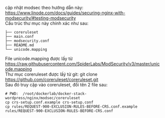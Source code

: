 cập nhật  modsec theo hướng dẫn này:  
https://www.linode.com/docs/guides/securing-nginx-with-modsecurity/#testing-modsecurity    
Cấu trúc thư mục này chính xác như sau:
```
├── coreruleset
├── main.conf
├── modsecurity.conf
├── README.md
└── unicode.mapping  
```
File unicode.mapping được lấy từ https://raw.githubusercontent.com/SpiderLabs/ModSecurity/v3/master/unicode.mapping  
Thư mục coreruleset được  lấý từ git: git clone https://github.com/coreruleset/coreruleset.git  
Sau đó truy cập vào coreruleset, đổi tên   2 file sau:  
```
# PWD:  /root/dockerlab/docker-stack-wordpress/nginx/modsec/coreruleset
cp crs-setup.conf.example crs-setup.conf
cp rules/REQUEST-900-EXCLUSION-RULES-BEFORE-CRS.conf.example rules/REQUEST-900-EXCLUSION-RULES-BEFORE-CRS.conf
``` 
